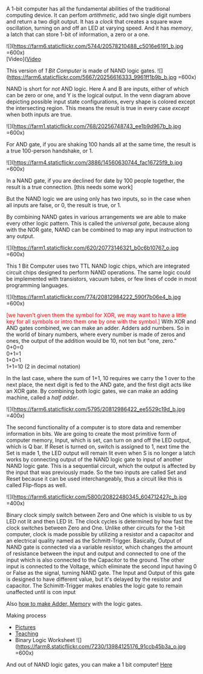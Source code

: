 A 1-bit computer has all the fundamental abilities of the traditional computing device. It can perfom *artithmetic*, add two single digit numbers and return a two digit output. It has a *clock* that creates a square wave oscillation, turning on and off an LED at varying speed. And it has *memory*, a latch that can store 1-bit of information, a zero or a one. 

 
![](https://farm6.staticflickr.com/5744/20578210488_c5016e6191_b.jpg =600x)
</br>
[Video]([Video](https://vimeo.com/136769465)
 

This version of *1 Bit Computer* is made of NAND logic gates. 
![](https://farm6.staticflickr.com/5667/20256616333_9961ff1b9b_b.jpg =600x)

NAND is short for *not* AND logic. Here A and B are inputs, either of which can be zero or one, and Y is the logical output. In the venn diagram above depicting possible input state configurations, every shape is colored except the intersecting region. This means the result is true in every case *except* when both inputs are true.  

![](https://farm1.staticflickr.com/768/20256748743_ee1b9d967b_b.jpg =600x)


For AND gate, if you are shaking 100 hands all at the same time, the result is a true 100-person handshake, or 1.

![](https://farm4.staticflickr.com/3886/14560630744_fac16725f9_b.jpg =600x)

In a NAND gate, if you are declined for date by 100 people together, the result is a true connection. [this needs some work]

But the NAND logic we are using only has two inputs, so in the case when all inputs are false, or 0, the result is true, or 1. 


By combining NAND gates in various arrangements we are able to make every other logic pattern. This is called the *universal gate*, because along with the NOR gate, NAND can be combined to map any input instruction to any output. 

 
![](https://farm1.staticflickr.com/620/20773146321_b0c6b10767_o.jpg =600x)

This 1 Bit Computer uses two TTL NAND logic chips, which are integrated circuit chips designed to perform NAND operations. The same logic could be implemented with transistors, vacuum tubes, or few lines of code in most programming languages.

![](https://farm1.staticflickr.com/774/20812984222_590f7b06e4_b.jpg =600x)


<span style="color:red">[we haven't given them the symbol for XOR, we may want to have a little key for all symbols or intro them one by one with the symbol.]</span> With XOR and AND gates combined, we can make an adder. Adders add numbers. So in the world of binary numbers, where every number is made of zeros and ones, the output of the addition would be 10, not ten but "one, zero." 
</br>
0+0=0</br>
0+1=1 </br>
1+0=1 </br>
1+1=10 (2 in decimal notation) </br>

In the last case, where the sum of 1+1, 10 requires we carry the 1 over to the next place, the next digit is fed to the AND gate, and the first digit acts like an XOR gate. By combining both logic gates, we can make an adding machine, called a *half adder*.  

![](https://farm6.staticflickr.com/5795/20812986422_ee5529c19d_b.jpg =400x)

The second functionality of a computer is to store data and remember information in bits. We are going to create the most primitive form of computer memory, Input, which is set, can turn on and off the LED output, which is Q bar. If Reset is turned on, switch is assigned to 1, next time the Set is made 1, the LED output will remain lit even when S is no longer  a latch works by connecting output of the NAND logic gate to input of another NAND logic gate. This is a sequential circuit, which the output is affected by the input that was previously made. So the two inputs are called Set and Reset because it can be used interchangeably, thus a circuit like this is called Flip-flops as well. 

![](https://farm6.staticflickr.com/5800/20822480345_604712427c_b.jpg =400x)

Binary clock simply switch between Zero and One which is visible to us by LED not lit and then LED lit. The clock cycles is determined by how fast the clock switches between Zero and One. Unlike other circuits for the 1-bit computer, clock is made possible by utilizing a resistor and a capacitor and an electrical quality named as the Schmitt-Trigger. Basically, Output of NAND gate is connected via a variable resistor, which changes the amount of resistance between the input and output and connected to one of the input which is also connected to the Capacitor to the ground. The other input is connected to the Voltage, which eliminate the second input having 0 or False as the signal, turning NAND gate. The Input and Output of this gate is designed to have different value, but it's delayed by the resistor and capacitor. The Schimitt-Trigger makes enables the logic gate to remain unaffected until  is con input




Also [how to make Adder, Memory](https://farm8.staticflickr.com/7251/14007688534_adb24c48f8_k.jpg) with the logic gates. 
 

Making process 

- [Pictures](https://www.flickr.com/photos/80913365@N04/20093606613)
- [Teaching](https://www.flickr.com/photos/80913365@N04/20526747300)
-  Binary Logic Worksheet ![](https://farm8.staticflickr.com/7230/13984125176_91ccb45b3a_o.jpg =600x)


And out of NAND logic gates, you can make a 1 bit computer! 
[Here](https://github.com/tchoi8/handmadecomputer/tree/master/Binary/NAND)

 
